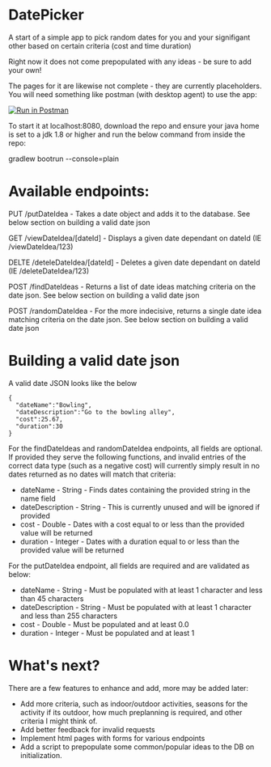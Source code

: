 # DatePicker
A start of a simple app to pick random dates for you and your signifigant other based on certain criteria (cost and time duration)

Right now it does not come prepopulated with any ideas - be sure to add your own!

The pages for it are likewise not complete - they are currently placeholders. You will need something like postman (with desktop agent) to use the app:

[![Run in Postman](https://run.pstmn.io/button.svg)](https://god.postman.co/run-collection/17b33eaf9e048f52730c?action=collection%2Fimport)

To start it at localhost:8080, download the repo and ensure your java home is set to a jdk 1.8 or higher and run the below command from inside the repo:

gradlew bootrun --console=plain

# Available endpoints:

PUT /putDateIdea - Takes a date object and adds it to the database. See below section on building a valid date json

GET /viewDateIdea/[dateId] - Displays a given date dependant on dateId (IE /viewDateIdea/123)

DELTE /deteleDateIdea/[dateId] - Deletes a given date dependant on dateId (IE /deleteDateIdea/123)

POST /findDateIdeas - Returns a list of date ideas matching criteria on the date json. See below section on building a valid date json

POST /randomDateIdea - For the more indecisive, returns a single date idea matching criteria on the date json. See below section on building a valid date json

# Building a valid date json
A valid date JSON looks like the below

```
{
  "dateName":"Bowling",
  "dateDescription":"Go to the bowling alley",
  "cost":25.67,
  "duration":30
}
```


For the findDateIdeas and randomDateIdea endpoints, all fields are optional. If provided they serve the following functions, and invalid entries of the correct data type (such as a negative cost) will currently simply result in no dates returned as no dates will match that criteria:

* dateName - String - Finds dates containing the provided string in the name field
* dateDescription - String - This is currently unused and will be ignored if provided
* cost - Double - Dates with a cost equal to or less than the provided value will be returned
* duration - Integer - Dates with a duration equal to or less than the provided value will be returned


For the putDateIdea endpoint, all fields are required and are validated as below:

* dateName - String - Must be populated with at least 1 character and less than 45 characters
* dateDescription - String - Must be populated with at least 1 character and less than 255 characters
* cost - Double - Must be populated and at least 0.0
* duration - Integer - Must be populated and at least 1

# What's next?
There are a few features to enhance and add, more may be added later:

* Add more criteria, such as indoor/outdoor activities, seasons for the activity if its outdoor, how much preplanning is required, and other criteria I might think of.
* Add better feedback for invalid requests
* Implement html pages with forms for various endpoints
* Add a script to prepopulate some common/popular ideas to the DB on initialization.
